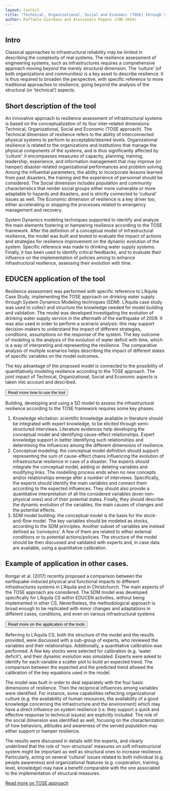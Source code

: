 ```yaml
---
layout: toolkit
title: "Technical, Organizational, Social and Economic (TOSE) through System Dynamics Modeling techniques (SDM)"
author: Raffaele Giordano and Alessandro Pagano (CNR-IRSA)
--- 
```

## Intro

Classical approaches to infrastructural reliability may be limited in describing the complexity of real systems. The resilience assessment of engineering systems, such as infrastructures requires a comprehensive approach moving beyond the merely structural dimension. The ‘culture’ (of both organizations and communities) is a key asset to describe resilience. It is thus required to broaden the perspective, with specific reference to more traditional approaches to resilience, going beyond the analysis of the structural (or ‘technical’) aspects. 

## Short description of the tool

An innovative approach to resilience assessment of infrastructural systems is based on the conceptualization of its four inter-related dimensions: Technical, Organizational, Social and Economic (TOSE approach). The Technical dimension of resilience refers to the ability of interconnected physical systems to perform to acceptable/desired levels. Organizational resilience is related to the organizations and institutions that manage the physical components of the systems, and is thus significantly affected by ‘culture’: it encompasses measures of capacity, planning, training, leadership, experience, and information management that may improve (or hamper) disaster-related organizational performances and problem solving. Among the influential parameters, the ability to incorporate lessons learned from past disasters, the training and the experience of personnel should be considered. The Social dimension includes population and community characteristics that render social groups either more vulnerable or more adaptable to hazards and disasters, and is strictly connected to ‘cultural’ issues as well. The Economic dimension of resilience is a key driver too, either accelerating or stopping the processes related to emergency management and recovery.

System Dynamics modeling techniques supported to identify and analyze the main elements fostering or hampering resilience according to the TOSE framework. After the definition of a conceptual model of infrastructural resilience, the model was built and tested to evaluate the impact of actions and strategies for resilience improvement on the dynamic evolution of the system. Specific reference was made to drinking water supply systems. Finally, it has been used to identify critical feedbacks, and to evaluate their influence on the implementation of policies aiming to enhance infrastructural resilience, assessing their evolution with time.

## EDUCEN application of the tool

Resilience assessment was performed with specific reference to L’Aquila Case Study, implementing the TOSE approach on drinking water supply through System Dynamics Modeling techniques (SDM). L’Aquila case study was used to collect and structure the knowledge needed for model building and validation. The model was developed investigating the evolution of drinking water supply service in the aftermath of the earthquake of 2009. It was also used in order to perform a scenario analysis: this may support decision-makers to understand the impact of different strategies, conditions, assumptions on the response of the system. The key outcome of modeling is the analysis of the evolution of water deficit with time, which is a way of interpreting and representing the resilience. The comparative analysis of multiple scenarios helps describing the impact of different states of specific variables on the model outcomes. 

The key advantage of the proposed model is connected to the possibility of quantitatively modeling resilience according to the TOSE approach. The joint impact of Technical, Organizational, Social and Economic aspects is taken into account and described.

<p class="btn-wrap">
  <button class="btn btn-default btn-collapse" type="button" data-toggle="collapse" data-target="#collapse-1" aria-expanded="false" aria-controls="collapse-1">
  Read more how to use the tool
</button></p>

<p content-id="collapse-1" class="collapse-start"></p>

Building, developing and using a SD model to assess the infrastructural resilience according to the TOSE framework requires some key phases. 

1. Knowledge elicitation: scientific knowledge available in literature should be integrated with expert knowledge, to be elicited through semi-structured interviews. Literature evidences help developing the conceptual model and identifying cause-effect relationships. Expert knowledge support in better identifying such relationships and determining the influences among the different dimensions of resilience.
2. Conceptual modeling: the conceptual model definition should support representing the sum of cause-effect chains influencing the evolution of infrastructural resilience in case of a disaster. The experts should integrate the conceptual model, adding or deleting variables and modifying links. The modelling process ends when no new concepts and/or relationships emerge after a number of interviews. Specifically, the experts should identify the main variables and connect them according to the expected influences. They should also provide a quantitative interpretation of all the considered variables (even non-physical ones) and of their potential states. Finally, they should describe the dynamic evolution of the variables, the main causes of changes and the potential effects.
3. SDM model building: the conceptual model is the basis for the stock-and-flow model. The key variables should be modeled as stocks, according to the SDM principles. Another subset of variables are instead defined as ‘conveyors’. A few of them are related to either external conditions or to potential actions/policies. The structure of the model should be then discussed and validated with experts and, in case data are available, using a quantitative calibration.

<p class="collapse-end"></p>

## Example of application in other cases.

Kongar et al. (2017) recently proposed a comparison between the earthquake-induced physical and functional impacts to different infrastructures systems in L’Aquila and in Christchurch. The main aspects of the TOSE approach are considered. The SDM model was developed specifically for L’Aquila CS within EDUCEN activities, without being implemented in other CS. Nevertheless, the methodological approach is broad enough to be replicated with minor changes and adaptations in different cases, conditions, and even on various infrastructural systems

<p class="btn-wrap">
  <button class="btn btn-default btn-collapse" type="button" data-toggle="collapse" data-target="#collapse-2" aria-expanded="false" aria-controls="collapse-2">
  Read more on the application of the tools
</button></p>

<p content-id="collapse-2" class="collapse-start"></p>

Referring to L’Aquila CS, both the structure of the model and the results provided, were discussed with a sub-group of experts, who reviewed the variables and their relationships. Additionally, a quantitative calibration was performed. A few key stocks were selected for calibration (e.g. ‘water deficit’), and their dynamic evolution was simulated. Experts were asked to identify for each variable a scatter plot to build an expected trend. The comparison between the expected and the predicted trend allowed the calibration of the key equations used in the model. 

The model was built in order to deal separately with the four basic dimensions of resilience. Then the reciprocal influences among variables were identified. For instance, some capabilities reflecting organizational culture (e.g. the availability of human resources, the availability of a good knowledge concerning the infrastructure and the environment) which may have a direct influence on system resilience (i.e. they support a quick and effective response to technical issues) are explicitly included. The role of the social dimension was identified as well, focusing on the characterization of how behaviors, attitudes and awareness of the served population may either support or hamper resilience. 

The results were discussed in details with the experts, and clearly underlined that the role of ‘non-structural’ measures on soft infrastructural system might be important as well as structural ones to increase resilience. Particularly, acting on several ‘cultural’ issues related to both individual (e.g. people awareness) and organizational features (e.g. cooperation, training level, knowledge) may have a benefit comparable with the one associated to the implementation of structural measures.

<p class="collapse-end"></p>

[Read more on TOSE approach](/handbook/2.4-resilience-based-approach.html)